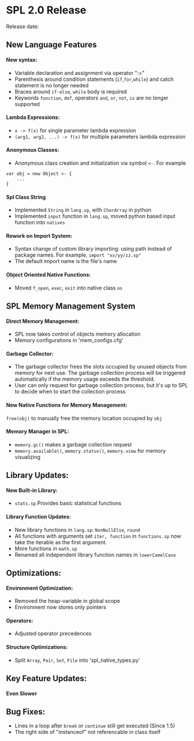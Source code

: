 # SPL 2.0 Release

Release date: 

## New Language Features

#### New syntax:
* Variable declaration and assignment via operator ":="
* Parenthesis around condition statements (`if`,`for`,`while`) and catch 
statement is no longer needed
* Braces around `if-else`, `while` body is required
* Keywords `function`, `def`, operators `and`, `or`, `not`, `is` are no
longer supported

#### Lambda Expressions:
* `x -> f(x)` for single parameter lambda expression
* `(arg1, arg2, ...) -> f(x)` for multiple parameters lambda expression

#### Anonymous Classes:
* Anonymous class creation and initialization via symbol `<-`. 
For example
```
var obj = new Object <- {
    ...
}
```

#### Spl Class String
* Implemented `String` in `lang.sp`, with `CharArray` in python
* Implemented `input` function in `lang.sp`, moved python based input
function into `natives`

#### Rework on Import System:
*  Syntax change of custom library importing: using path instead of 
package names. For example, `import "xx/yy/zz.sp"`
* The default import name is the file's name

#### Object Oriented Native Functions:
* Moved `f_open`, `exec`, `exit` into native class `os`

## SPL Memory Management System

#### Direct Memory Management:
* SPL now takes control of objects memory allocation
* Memory configurations in 'mem_configs.cfg'

#### Garbage Collector:
* The garbage collector frees the slots occupied by unused objects 
from memory for next use. The garbage collection process will be 
triggered automatically if the memory usage exceeds the threshold.
* User can only request for garbage collection process, but it's up to
SPL to decide when to start the collection process

#### New Native Functions for Memory Management:
`free(obj)` to manually free the memory location occupied by `obj`

#### Memory Manager in SPL:
* `memory.gc()` makes a garbage collection request
* `memory.available()`, `memory.status()`, `memory.view` for memory 
visualizing

## Library Updates:

#### New Built-in Library:
* `stats.sp` Provides basic statistical functions

#### Library Function Updates:
* New library functions in `lang.sp`: `NonNullElse`, `round`
* All functions with arguments set `iter, function` in `functions.sp` 
now take the iterable as the first argument.
* More functions in `math.sp`
* Renamed all independent library function names in `lowerCamelCase`

## Optimizations:

#### Environment Optimization:
* Removed the heap-variable in global scope
* Environment now stores only pointers

#### Operators:
* Adjusted operator precedences

#### Structure Optimizations:
* Split `Array`, `Pair`, `Set`, `File` into 'spl_native_types.py'

## Key Feature Updates:

#### Even Slower

## Bug Fixes:
* Lines in a loop after `break` or `continue` still get executed (Since
1.5)
* The right side of "instanceof" not referencable in class itself
